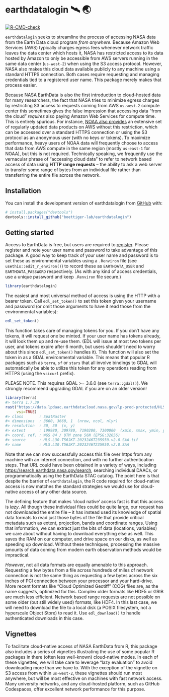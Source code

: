 
<!-- README.md is generated from README.Rmd. Please edit that file -->

# earthdatalogin :artificial_satellite: :earth_asia:

<!-- badges: start -->

[![R-CMD-check](https://github.com/boettiger-lab/earthdatalogin/actions/workflows/R-CMD-check.yaml/badge.svg)](https://github.com/boettiger-lab/earthdatalogin/actions/workflows/R-CMD-check.yaml)
<!-- badges: end -->

`earthdatalogin` seeks to streamline the process of accessing NASA data
from the Earth Data cloud program *from anywhere*. Because Amazon Web
Services (AWS) typically charges egress fees whenever network traffic
leaves the data center which hosts it, NASA has restricted access to its
data hosted by Amazon to only be accessible from AWS servers running in
the same data center (`us-west-2`) when using the S3 access protocol.
However, NASA also makes this cloud data available publicly to any
machine using a standard HTTPS connection. Both cases require requesting
and managing credentials tied to a registered user name. This package
merely makes that process easier.

Because NASA EarthData is also the first introduction to cloud-hosted
data for many researchers, the fact that NASA tries to minimize egress
charges by restricting S3 access to requests coming from AWS `us-west-2`
compute center this sometimes gives the false impression that accessing
data “from the cloud” *requires* also paying Amazon Web Services for
compute time. This is entirely spurious. For instance, [NOAA also
provides](https://registry.opendata.aws/collab/noaa/) an extensive set
of regularly updated data products on AWS without this restriction,
which can be accessed over a standard HTTPS connection or using the S3
protocol as an anonymous user (with no keys or tokens). To maximize
performance, heavy users of NOAA data will frequently choose to access
that data from AWS compute in the same region (mostly `us-east-1` for
NOAA), but this is not required. Technically speaking, we frequently use
the vernacular phrase of “accessing cloud data” to refer to network
based access of data using **HTTP range requests** – the ability to ask
a web server to transfer some range of bytes from an individual file
rather than transferring the entire file across the network.

## Installation

You can install the development version of earthdatalogin from
[GitHub](https://github.com/) with:

``` r
# install.packages("devtools")
devtools::install_github("boettiger-lab/earthdatalogin")
```

## Getting started

Access to EarthData is free, but users are required to
[register](https://urs.earthdata.nasa.gov/home). Please register and
note your user name and password to take advantage of this package. A
good way to keep track of your user name and password is to set these as
environmental variables using a `.Renviron` file (see
`usethis::edit_r_environ()`) to record these as `EARTHDATA_USER` and
`EARTHDATA_PASSWORD` respectively. (As with any kind of access
credentials, use a unique password and keep `.Renviron` file secure.)

``` r
library(earthdatalogin)
```

The easiest and most universal method of access is using the HTTP with a
bearer token. Call `edl_set_token()` to set this token given your
username and password (or omit those arguments to have it read those
from the environmental variables):

``` r
edl_set_token()
```

This function takes care of managing tokens for you. If you don’t have
any tokens, it will request one be minted. If your user name has tokens
already, it will look them up and re-use them. (EDL will issue at most
two tokens per user, and tokens expire after 6 month, but users
shouldn’t need to worry about this since `edl_set_token()` handles it).
This function will also set the token in as a GDAL environmental
variable. This means that popular R packages such as `terra`, `sf` or
`stars` that all involve bindings to GDAL will automatically be able to
utilize this token for any operations reading from HTTPS (using the
`vsicurl` prefix).

PLEASE NOTE. This requires GDAL \>= 3.6.0 (see `terra::gdal()`). We
strongly recommend upgrading GDAL if you are on an older version!

``` r
library(terra)
#> terra 1.7.39
rast("https://data.lpdaac.earthdatacloud.nasa.gov/lp-prod-protected/HLSL30.020/HLS.L30.T56JKT.2023246T235950.v2.0/HLS.L30.T56JKT.2023246T235950.v2.0.SAA.tif",
     vsi=TRUE)
#> class       : SpatRaster 
#> dimensions  : 3660, 3660, 1  (nrow, ncol, nlyr)
#> resolution  : 30, 30  (x, y)
#> extent      : 199980, 309780, 7190200, 7300000  (xmin, xmax, ymin, ymax)
#> coord. ref. : WGS 84 / UTM zone 56N (EPSG:32656) 
#> source      : HLS.L30.T56JKT.2023246T235950.v2.0.SAA.tif 
#> name        : HLS.L30.T56JKT.2023246T235950.v2.0.SAA
```

Note that we can now successfully access this file over https from any
machine with an internet connection, and with no further authentication
steps. That URL could have been obtained in a variety of ways, including
<https://search.earthdata.nasa.gov/search>, searching individual DAACs,
or programmatically using the EarthData STAC catalog. The point here is
that despite the barrier of `earthdatalogin`, the R code required for
cloud-native access is now matches the standard strategies we would use
for cloud-native access of any other data source.

The defining feature that makes ‘cloud native’ access fast is that this
access is *lazy*. All though these individual files could be quite
large, our request has not downloaded the entire file – it has instead
used its knowledge of spatial data formats to read just those bytes of
the file that provide critical metadata such as extent, projection,
bands and coordinate ranges. Using that information, we can extract just
the bits of data (locations, variables) we care about without having to
download everything else as well. This saves the RAM on our computer,
and drive space on our disks, as well as speeding up download. Without
these techniques, processing the massive amounts of data coming from
modern earth observation methods would be impractical.

*However*, not all data formats are equally amenable to this approach.
Requesting a few bytes from a file across hundreds of miles of network
connection is not the same thing as requesting a few bytes across the
six inches of PCI connection between your processor and your hard-drive.
More recent formats like “Cloud Optimized Geotiff” (COG) files are, as
the name suggests, optimized for this. Complex older formats like HDF5
or GRIB are much less efficient. Network based range requests are not
possible on some older (but still widely used) formats, like HDF4. In
this last case, we will need to download the file to a local disk (a
POSIX filesystem, not a hyperscale Object Store) to read it. Use
`edl_download()` to handle authenticated downloads in this case.

## Vignettes

To facilitate cloud-native access of NASA EarthData from R, this package
also includes a series of vignettes illustrating the use of some popular
R packages in there (often less well-known) cloud-native modes. In each
of these vignettes, we will take care to leverage “lazy evaluation” to
avoid downloading more than we have to. With the exception of the
vignette on S3 access from within `us-west-2`, these vignettes should
run most anywhere, but will be most effective on machines with fast
network access. Many university networks, and any cloud-hosted platform,
such as GitHub Codespaces, offer excellent network performance for this
purpose.
